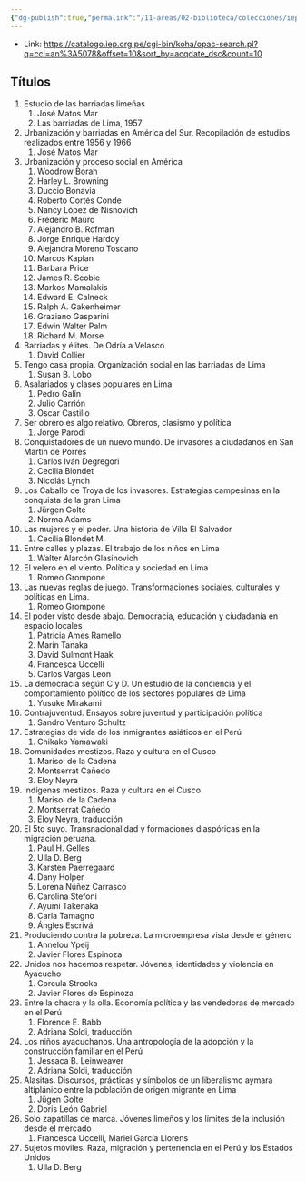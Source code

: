 ```yaml
---
{"dg-publish":true,"permalink":"/11-areas/02-biblioteca/colecciones/iep-urbanizacion-migraciones-y-cambio-en-la-sociedad/","noteIcon":""}
---
```



- Link: https://catalogo.iep.org.pe/cgi-bin/koha/opac-search.pl?q=ccl=an%3A5078&offset=10&sort_by=acqdate_dsc&count=10
## Títulos
1. Estudio de las barriadas limeñas
	1. José Matos Mar
	2. Las barriadas de Lima, 1957
2. Urbanización y barriadas en América del Sur. Recopilación de estudios realizados entre 1956 y 1966
	1. José Matos Mar
3. Urbanización y proceso social en América
	1. Woodrow Borah
	2. Harley L. Browning
	3. Duccio Bonavia
	4. Roberto Cortés Conde
	5. Nancy López de Nisnovich
	6. Fréderic Mauro
	7. Alejandro B. Rofman
	8. Jorge Enrique Hardoy
	9. Alejandra Moreno Toscano
	10. Marcos Kaplan
	11. Barbara Price
	12. James R. Scobie
	13. Markos Mamalakis
	14. Edward E. Calneck
	15. Ralph A. Gakenheimer
	16. Graziano Gasparini
	17. Edwin Walter Palm
	18. Richard M. Morse
4. Barriadas y élites. De Odría a Velasco
	1. David Collier
5. Tengo casa propia. Organización social en las barriadas de Lima
	1. Susan B. Lobo
6. Asalariados y clases populares en Lima
	1. Pedro Galín
	2. Julio Carrión
	3. Oscar Castillo
7. Ser obrero es algo relativo. Obreros, clasismo y política
	1. Jorge Parodi
8. Conquistadores de un nuevo mundo. De invasores a ciudadanos en San Martín de Porres
	1. Carlos Iván Degregori
	2. Cecilia Blondet
	3. Nicolás Lynch
9. Los Caballo de Troya de los invasores. Estrategias campesinas en la conquista de la gran Lima
	1. Jürgen Golte
	2. Norma Adams
10. Las mujeres y el poder. Una historia de Villa El Salvador
	1. Cecilia Blondet M.
11. Entre calles y plazas. El trabajo de los niños en Lima
	1. Walter Alarcón Glasinovich
12. El velero en el viento. Política y sociedad en Lima
	1. Romeo Grompone
13. Las nuevas reglas de juego. Transformaciones sociales, culturales y políticas en Lima.
	1. Romeo Grompone
14. El poder visto desde abajo. Democracia, educación y ciudadanía en espacio locales
	1. Patricia Ames Ramello
	2. Marín Tanaka
	3. David Sulmont Haak
	4. Francesca Uccelli
	5. Carlos Vargas León
15. La democracia según C y D. Un estudio de la conciencia y el comportamiento político de los sectores populares de Lima
	1. Yusuke Mirakami
16. Contrajuventud. Ensayos sobre juventud y participación política
	1. Sandro Venturo Schultz
17. Estrategias de vida de los inmigrantes asiáticos en el Perú
	1. Chikako Yamawaki
18. Comunidades mestizos. Raza y cultura en el Cusco
	1. Marisol de la Cadena
	2. Montserrat Cañedo
	3. Eloy Neyra
19. Indígenas mestizos. Raza y cultura en el Cusco
	1. Marisol de la Cadena
	2. Montserrat Cañedo
	3. Eloy Neyra, traducción
20. El 5to suyo. Transnacionalidad y formaciones diaspóricas en la migración peruana.
	1. Paul H. Gelles
	2. Ulla D. Berg
	3. Karsten Paerregaard
	4. Dany Holper
	5. Lorena Núñez Carrasco
	6. Carolina Stefoni
	7. Ayumi Takenaka
	8. Carla Tamagno
	9. Ángles Escrivá
21. Produciendo contra la pobreza. La microempresa vista desde el género
	1. Annelou Ypeij
	2. Javier Flores Espinoza
22. Unidos nos hacemos respetar. Jóvenes, identidades y violencia en Ayacucho
	1. Corcula Strocka
	2. Javier Flores de Espinoza
23. Entre la chacra y la olla. Economía política y las vendedoras de mercado en el Perú
	1. Florence E. Babb
	2. Adriana Soldi, traducción
24. Los niños ayacuchanos. Una antropología de la adopción y la construcción familiar en el Perú
	1. Jessaca B. Leinweaver
	2. Adriana Soldi, traducción
25. Alasitas. Discursos, prácticas y símbolos de un liberalismo aymara altiplánico entre la población de origen migrante en Lima
	1. Jügen Golte
	2. Doris León Gabriel
26. Solo zapatillas de marca. Jóvenes limeños y los límites de la inclusión desde el mercado
	1. Francesca Uccelli, Mariel García Llorens
27. Sujetos móviles. Raza, migración y pertenencia en el Perú y los Estados Unidos
	1. Ulla D. Berg